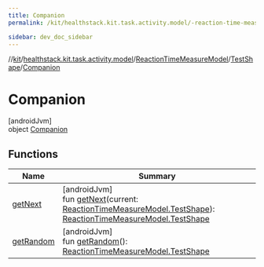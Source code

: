 ```yaml
---
title: Companion
permalink: /kit/healthstack.kit.task.activity.model/-reaction-time-measure-model/-test-shape/-companion/index.html

sidebar: dev_doc_sidebar
---
```

//[kit](../../../../../index.html)/[healthstack.kit.task.activity.model](../../../index.html)/[ReactionTimeMeasureModel](../../index.html)/[TestShape](../index.html)/[Companion](index.html)



# Companion



[androidJvm]\
object [Companion](index.html)



## Functions


| Name | Summary |
|---|---|
| [getNext](get-next.html) | [androidJvm]<br>fun [getNext](get-next.html)(current: [ReactionTimeMeasureModel.TestShape](../index.html)): [ReactionTimeMeasureModel.TestShape](../index.html) |
| [getRandom](get-random.html) | [androidJvm]<br>fun [getRandom](get-random.html)(): [ReactionTimeMeasureModel.TestShape](../index.html) |

